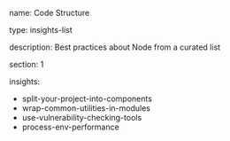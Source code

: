 name: Code Structure

type: insights-list

description: Best practices about Node from a curated list 

section: 1

insights:
   - split-your-project-into-components
   - wrap-common-utilities-in-modules
   - use-vulnerability-checking-tools
   - process-env-performance
